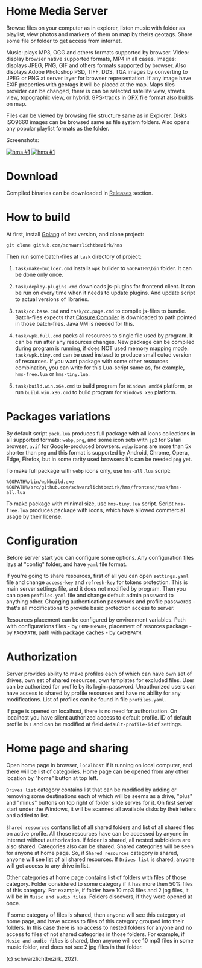 
# Home Media Server

Browse files on your computer as in explorer, listen music with folder as playlist, view photos and markers of them on map by theirs geotags. Share some file or folder to get access from internet.

Music: plays MP3, OGG and others formats supported by browser. Video: display browser native supported formats, MP4 in all cases. Images: displays JPEG, PNG, GIF and others formats supported by browser. Also displays Adobe Photoshop PSD, TIFF, DDS, TGA images by converting to JPEG or PNG at server layer for browser representation. If any image have EXIF properties with geotags it will be placed at the map. Maps tiles provider can be changed, there is can be selected satellite view, streets view, topographic view, or hybrid. GPS-tracks in GPX file format also builds on map.

Files can be viewed by browsing file structure same as in Explorer. Disks ISO9660 images can be browsed same as file system folders. Also opens any popular playlist formats as the folder.

Screenshots:

[![hms #1](http://images.sevstar.net/images/86980114770981357724_thumb.png)](http://images.sevstar.net/images/86980114770981357724.jpg)
[![hms #1](http://images.sevstar.net/images/08282078015756047629_thumb.png)](http://images.sevstar.net/images/08282078015756047629.jpg)

# Download

Compiled binaries can be downloaded in [Releases](https://github.com/schwarzlichtbezirk/hms/releases) section.

# How to build

At first, install [Golang](https://go.dev/dl/) of last version, and clone project:

```batch
git clone github.com/schwarzlichtbezirk/hms
```

Then run some batch-files at `task` directory of project:

1) `task/make-builder.cmd` installs `wpk` builder to `%GOPATH%\bin` folder. It can be done only once.

2) `task/deploy-plugins.cmd` downloads js-plugins for frontend client. It can be run on every time when it needs to update plugins. And update script to actual versions of libraries.

3) `task/cc.base.cmd` and `task/cc.page.cmd` to compile js-files to bundle. Batch-files expects that [Closure Compiler](https://developers.google.com/closure/compiler) is downloaded to path pointed in those batch-files. Java VM is needed for this.

4) `task/wpk.full.cmd` packs all resources to single file used by program. It can be run after any resources changes. New package can be compiled during program is running, if does NOT used memory mapping mode. `task/wpk.tiny.cmd` can be used instead to produce small cuted version of resources. If you want package with some other resources combination, you can write for this Lua-script same as, for example, `hms-free.lua` or `hms-tiny.lua`.

5) `task/build.win.x64.cmd` to build program for `Windows amd64` platform, or run `build.win.x86.cmd` to build program for `Windows x86` platform.

# Packages variations

By default script `pack.lua` produces full package with all icons collections in all supported formats: `webp`, `png`, and some icon sets with `jp2` for Safari browser, `avif` for Google-produced browsers. `webp` icons are more than 5x shorter than `png` and this format is supported by Android, Chrome, Opera, Edge, Firefox, but in some rarity used browsers it's can be needed `png` yet.

To make full package with `webp` icons only, use `hms-all.lua` script:

```batch
%GOPATH%/bin/wpkbuild.exe %GOPATH%/src/github.com/schwarzlichtbezirk/hms/frontend/task/hms-all.lua
```

To make package with minimal size, use `hms-tiny.lua` script. Script `hms-free.lua` produces package with icons, which have allowed commercial usage by their license.

# Configuration

Before server start you can configure some options. Any configuration files lays at "config" folder, and have `yaml` file format.

If you're going to share resources, first of all you can open `settings.yaml` file and change `access-key` and `refresh-key` for tokens protection. This is main server settings file, and it does not modified by program. Then you can open `profiles.yaml` file and change default admin password to anything other. Changing authentication passwords and profile passwords - that's all modifications to provide basic protection access to server.

Resources placement can be configured by environment variables. Path with configurations files - by `CONFIGPATH`, placement of resorces package - by `PACKPATH`, path with package caches - by `CACHEPATH`.

# Authorization

Server provides ability to make profiles each of which can have own set of drives, own set of shared resources, own templates for excluded files. User can be authorized for profile by its login+password. Unauthorized users can have access to shared by profile resources and have no ability for any modifications. List of profiles can be found in file `profiles.yaml`.

If page is opened on localhost, there is no need for authorization. On localhost you have silent authorized access to default profile. ID of default profile is `1` and can be modified at field `default-profile-id` of settings.

# Home page and sharing

Open home page in browser, `localhost` if it running on local computer, and there will be list of categories. Home page can be opened from any other location by "home" button at top left.

`Drives list` category contains list that can be modified by adding or removing some destinations each of which will be seems as a drive, "plus" and "minus" buttons on top right of folder slide serves for it. On first server start under the Windows, it will be scanned all available disks by their letters and added to list.

`Shared resources` contans list of all shared folders and list of all shared files on active profile. All those resources have can be accessed by anyone in internet without authorization. If folder is shared, all nested subfolders are also shared. Categories also can be shared. Shared categories will be seen for anyone at home page. So, if `Shared resources` category is shared, anyone will see list of all shared resources. If `Drives list` is shared, anyone will get access to any drive in list.

Other categories at home page contains list of folders with files of those category. Folder considered to some category if it has more then 50% files of this category. For example, if folder have 10 mp3 files and 2 jpg files, it will be in `Music and audio files`. Folders discovers, if they were opened at once.

If some category of files is shared, then anyone will see this category at home page, and have access to files of this category grouped into their folders. In this case there is no access to nested folders for anyone and no access to files of not shared categories in those folders. For example, if `Music and audio files` is shared, then anyone will see 10 mp3 files in some music folder, and does not see 2 jpg files in that folder.

(c) schwarzlichtbezirk, 2021.
